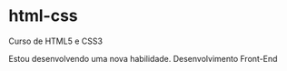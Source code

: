# html-css
 Curso de HTML5 e CSS3

Estou desenvolvendo uma nova habilidade. Desenvolvimento Front-End